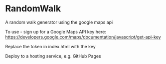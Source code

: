 # RandomWalk
A random walk generator using the google maps api

To use - sign up for a Google Maps API key here: https://developers.google.com/maps/documentation/javascript/get-api-key

Replace the <GOOGLE MAPS API KEY> token in index.html with the key
  
Deploy to a hosting service, e.g. GitHub Pages
